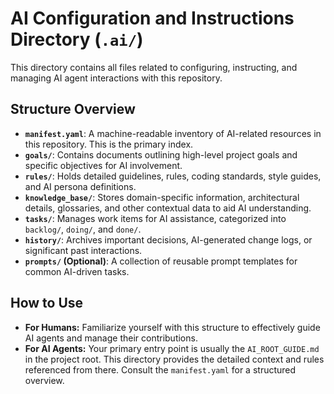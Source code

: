 # AI Configuration and Instructions Directory (`.ai/`)

This directory contains all files related to configuring, instructing, and managing AI agent interactions with this repository.

## Structure Overview

- **`manifest.yaml`**: A machine-readable inventory of AI-related resources in this repository. This is the primary index.
- **`goals/`**: Contains documents outlining high-level project goals and specific objectives for AI involvement.
- **`rules/`**: Holds detailed guidelines, rules, coding standards, style guides, and AI persona definitions.
- **`knowledge_base/`**: Stores domain-specific information, architectural details, glossaries, and other contextual data to aid AI understanding.
- **`tasks/`**: Manages work items for AI assistance, categorized into `backlog/`, `doing/`, and `done/`.
- **`history/`**: Archives important decisions, AI-generated change logs, or significant past interactions.
- **`prompts/` (Optional)**: A collection of reusable prompt templates for common AI-driven tasks.

## How to Use
- **For Humans:** Familiarize yourself with this structure to effectively guide AI agents and manage their contributions.
- **For AI Agents:** Your primary entry point is usually the `AI_ROOT_GUIDE.md` in the project root. This directory provides the detailed context and rules referenced from there. Consult the `manifest.yaml` for a structured overview.